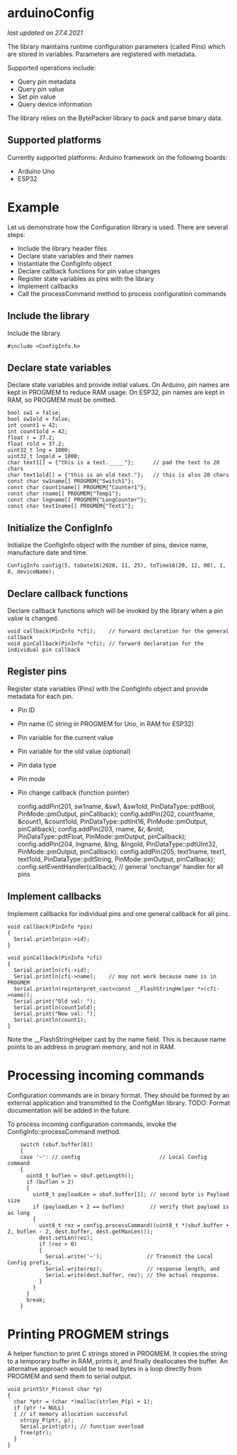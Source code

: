 # arduinoConfig

*last updated on 27.4.2021*

The library maintains runtime configuration parameters (called Pins) which are stored in variables. Parameters are registered with metadata.

Supported operations include:
  - Query pin metadata
  - Query pin value
  - Set pin value
  - Query device information

The library relies on the BytePacker library to pack and parse binary data.

## Supported platforms

Currently supported platforms: Arduino framework on the following boards:
  * Arduino Uno
  * ESP32

# Example
Let us demonstrate how the Configuration library is used. There are several steps:
  * Include the library header files
  * Declare state variables and their names
  * Instantiate the ConfigInfo object
  * Declare callback functions for pin value changes
  * Register state variables as pins with the library
  * Implement callbacks
  * Call the processCommand method to process configuration commands

## Include the library
Include the library.

	#include <ConfigInfo.h>

## Declare state variables
Declare state variables and provide initial values. On Arduino, pin names are kept in PROGMEM to reduce RAM usage. On ESP32, pin names are kept in RAM, so PROGMEM must be omitted.

	bool sw1 = false;
	bool sw1old = false;
	int count1 = 42;
	int count1old = 42;
	float r = 37.2;
	float rold = 37.2;
	uint32_t lng = 1000;
	uint32_t lngold = 1000;
	char text1[] = {"this is a text._____"};      // pad the text to 20 chars
	char text1old[] = {"this is an old text."};   // this is also 20 chars
	const char sw1name[] PROGMEM{"Switch1"};
	const char count1name[] PROGMEM{"Counter1"};
	const char rname[] PROGMEM{"Temp1"};
	const char lngname[] PROGMEM{"LongCounter"};
	const char text1name[] PROGMEM{"Text1"};

## Initialize the ConfigInfo

Initialize the ConfigInfo object with the number of pins, device name, manufacture date and time.

	ConfigInfo config(5, toDate16(2020, 11, 25), toTime16(20, 12, 00), 1, 0, deviceName);

## Declare callback functions

Declare callback functions which will be invoked by the library when a pin value is changed.

	void callback(PinInfo *cfi);    // forward declaration for the general callback
	void pinCallback(PinInfo *cfi); // forward declaration for the individual pin callback

## Register pins

Register state variables (Pins) with the ConfigInfo object and provide metadata for each pin.
  * Pin ID
  * Pin name (C string in PROGMEM for Uno, in RAM for ESP32)
  * Pin variable for the current value
  * Pin variable for the old value (optional)
  * Pin data type
  * Pin mode
  * Pin change callback (function pointer)

	config.addPin(201, sw1name, &sw1, &sw1old, PinDataType::pdtBool, PinMode::pmOutput, pinCallback);
	config.addPin(202, count1name, &count1, &count1old, PinDataType::pdtInt16, PinMode::pmOutput, pinCallback);
	config.addPin(203, rname, &r, &rold, PinDataType::pdtFloat, PinMode::pmOutput, pinCallback);
	config.addPin(204, lngname, &lng, &lngold, PinDataType::pdtUInt32, PinMode::pmOutput, pinCallback);
	config.addPin(205, text1name, text1, text1old, PinDataType::pdtString, PinMode::pmOutput, pinCallback);
	config.setEventHandler(callback);    // general 'onchange' handler for all pins
	
## Implement callbacks

Implement callbacks for individual pins and one general callback for all pins.

	void callback(PinInfo *pin)
	{
	  Serial.println(pin->id);
	}

	void pinCallback(PinInfo *cfi)
	{
	  Serial.println(cfi->id);
	  Serial.println(cfi->name);    // may not work because name is in PROGMEM
	  Serial.println(reinterpret_cast<const __FlashStringHelper *>(cfi->name));
	  Serial.print("Old val: ");
	  Serial.println(count1old);
	  Serial.print("New val: ");
	  Serial.println(count1);
	}

Note the __FlashStringHelper cast by the name field. This is because name points to an address in program memory, and not in RAM.

# Processing incoming commands

Configuration commands are in binary format. They should be formed by an external application and transmitted to the ConfigMan library.
TODO: Format documentation will be added in the future.

To process incoming configuration commands, invoke the ConfigInfo::processCommand method.


	    switch (sbuf.buffer[0])
	    {
	    case '~': // config                         // Local Config command
	    {
	      uint8_t buflen = sbuf.getLength();
	      if (buflen > 2)
	      {
	        uint8_t payloadLen = sbuf.buffer[1]; // second byte is Payload size
	        if (payloadLen + 2 == buflen)        // verify that payload is as long
	        {
	          uint8_t rez = config.processCommand((uint8_t *)sbuf.buffer + 2, buflen - 2, dest.buffer, dest.getMaxLen());
	          dest.setLen(rez);
	          if (rez > 0)
	          {
	            Serial.write('~');              // Transmit the Local Config prefix,
	            Serial.write(rez);              // response length, and
	            Serial.write(dest.buffer, rez); // the actual response.
	          }
	        }
	      }
	      break;
	    }

# Printing PROGMEM strings
A helper function to print C strings stored in PROGMEM. It copies the string to a temporary buffer in RAM, prints it, and finally deallocates the buffer. An alternative approach would be to read bytes in a loop directly from PROGMEM and send them to serial output.

	void printStr_P(const char *p)
	{
	  char *ptr = (char *)malloc(strlen_P(p) + 1);
	  if (ptr != NULL)
	  { // if memory allocation successful
	    strcpy_P(ptr, p);
	    Serial.print(ptr); // function overload
	    free(ptr);
	  }
	}

